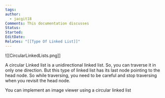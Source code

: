 ```yaml
---
tags: 
author:
  - jacgit18
Comments: This documentation discusses
Status: 
Started: 
EditDate: 
Relates: "[[Type Of Linked List]]"
---
```



![[CircularLinkedLists.png]]



A circular Linked list is a unidirectional linked list. So, you can traverse it in only one direction. But this type of linked list has its last node pointing to the head node. So while traversing, you need to be careful and stop traversing when you revisit the head node. 

You can implement an image viewer using a circular linked list
